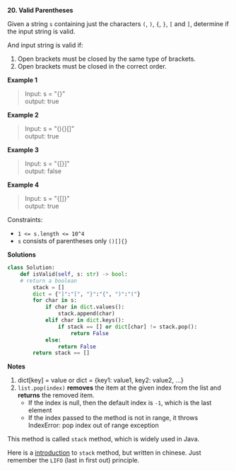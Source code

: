 **20. Valid Parentheses**

Given a string `s` containing just the characters `(`, `)`, `{`, `}`, `[` and `]`, determine if the input string is valid.

And input string is valid if:

1. Open brackets must be closed by the same type of brackets.
2. Open brackets must be closed in the correct order.

**Example 1**

> Input: s = "{}"  
> output: true

**Example 2**

> Input: s = "(){}\[]"  
> output: true

**Example 3**

> Input: s = "{\[}]"  
> output: false

**Example 4**

> Input: s = "{\[]}"  
> output: true

Constraints:  
- `1 <= s.length <= 10^4`
-  `s` consists of parentheses only `()[]{}` 


**Solutions**

```python
class Solution:
    def isValid(self, s: str) -> bool:
    # return a boolean
        stack = []
        dict = {"]":"[", "}":"{", ")":"("}
        for char in s:
            if char in dict.values():
                stack.append(char)
            elif char in dict.keys():
                if stack == [] or dict[char] != stack.pop():
                    return False
            else:
                return False
        return stack == []
```

**Notes**

1. dict[key] = value or dict = {key1: value1, key2: value2, ...}
2. `list.pop(index)` **removes** the item at the given index from the list and **returns** the removed item. 
    - If the index is null, then the default index is `-1`, which is the last element
    - If the index passed to the method is not in range, it throws IndexError: pop index out of range exception

This method is called `stack` method, which is widely used in Java.

Here is a [introduction](https://www.liaoxuefeng.com/wiki/1252599548343744/1265121668997888) to `stack` method, but written in chinese. Just remember the `LIFO` (last in first out) principle.







